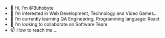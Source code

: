 - 👋 Hi, I’m @Buhobyte
- 👀 I’m interested in Web Development, Technology and Video Games...
- 🌱 I’m currently learning QA Engineering, Programming language: React
- 💞️ I’m looking to collaborate on Software Team
- 📫 How to reach me ...

<!---
Buhobyte/Buhobyte is a ✨ special ✨ repository because its `README.md` (this file) appears on your GitHub profile.
You can click the Preview link to take a look at your changes.
--->
